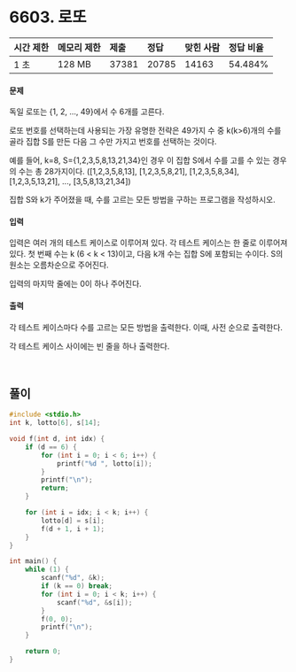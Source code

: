 # 6603. 로또

| 시간 제한 | 메모리 제한 | 제출  | 정답  | 맞힌 사람 | 정답 비율 |
| :-------- | :---------- | :---- | :---- | :-------- | :-------- |
| 1 초      | 128 MB      | 37381 | 20785 | 14163     | 54.484%   |

#### 문제

독일 로또는 {1, 2, ..., 49}에서 수 6개를 고른다.

로또 번호를 선택하는데 사용되는 가장 유명한 전략은 49가지 수 중 k(k>6)개의 수를 골라 집합 S를 만든 다음 그 수만 가지고 번호를 선택하는 것이다.

예를 들어, k=8, S={1,2,3,5,8,13,21,34}인 경우 이 집합 S에서 수를 고를 수 있는 경우의 수는 총 28가지이다. ([1,2,3,5,8,13], [1,2,3,5,8,21], [1,2,3,5,8,34], [1,2,3,5,13,21], ..., [3,5,8,13,21,34])

집합 S와 k가 주어졌을 때, 수를 고르는 모든 방법을 구하는 프로그램을 작성하시오.

#### 입력

입력은 여러 개의 테스트 케이스로 이루어져 있다. 각 테스트 케이스는 한 줄로 이루어져 있다. 첫 번째 수는 k (6 < k < 13)이고, 다음 k개 수는 집합 S에 포함되는 수이다. S의 원소는 오름차순으로 주어진다.

입력의 마지막 줄에는 0이 하나 주어진다.

#### 출력

각 테스트 케이스마다 수를 고르는 모든 방법을 출력한다. 이때, 사전 순으로 출력한다.

각 테스트 케이스 사이에는 빈 줄을 하나 출력한다.

<br/>

## 풀이

```c++
#include <stdio.h>
int k, lotto[6], s[14];

void f(int d, int idx) {
	if (d == 6) {
		for (int i = 0; i < 6; i++) {
			printf("%d ", lotto[i]);
		}
		printf("\n");
		return;
	}

	for (int i = idx; i < k; i++) {
		lotto[d] = s[i];
		f(d + 1, i + 1);
	}
}

int main() {
	while (1) {
		scanf("%d", &k);
		if (k == 0) break;
		for (int i = 0; i < k; i++) {
			scanf("%d", &s[i]);
		}
		f(0, 0);
		printf("\n");
	}

	return 0;
}
```
